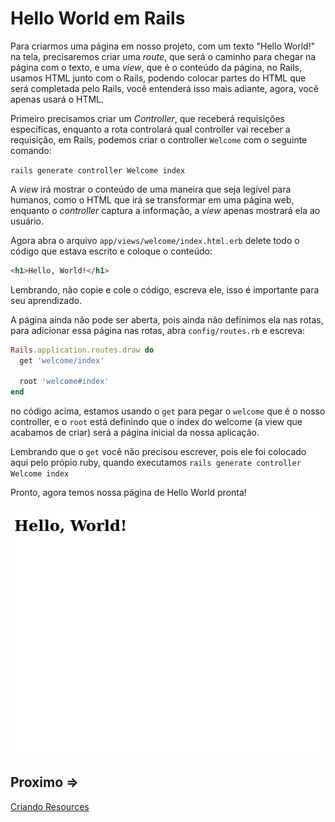 # Hello World em Rails

Para criarmos uma página em nosso projeto, com um texto "Hello World!" na tela, precisaremos criar uma *route*, que será o caminho para chegar na página com o texto, e uma *view*, que é o conteúdo da página, no Rails, usamos HTML junto com o Rails, podendo colocar partes do HTML que será completada pelo Rails, você entenderá isso mais adiante, agora, você apenas usará o HTML.

Primeiro precisamos criar um *Controller*, que receberá requisições específicas, enquanto a rota controlará qual controller vai receber a requisição, em Rails, podemos criar o controller ``Welcome`` com o seguinte comando:

``rails generate controller Welcome index``

A *view* irá mostrar o conteúdo de uma maneira que seja legível para humanos, como o HTML que irá se transformar em uma página web, enquanto o *controller* captura a informação, a *view* apenas mostrará ela ao usuário.

Agora abra o arquivo ``app/views/welcome/index.html.erb`` delete todo o código que estava escrito e coloque o conteúdo:

````html
<h1>Hello, World!</h1>
````

Lembrando, não copie e cole o código, escreva ele, isso é importante para seu aprendizado.

A página ainda não pode ser aberta, pois ainda não definimos ela nas rotas, para adicionar essa página nas rotas, abra ``config/routes.rb`` e escreva:

````ruby
Rails.application.routes.draw do
  get 'welcome/index'
 
  root 'welcome#index'
end
````

no código acima, estamos usando o ``get`` para pegar o ``welcome`` que é o nosso controller, e o ``root`` está definindo que o index do welcome (a view que acabamos de criar) será a página inicial da nossa aplicação.

Lembrando que o ``get`` você não precisou escrever, pois ele foi colocado aqui pelo própio ruby, quando executamos ``rails generate controller Welcome index``

Pronto, agora temos nossa página de Hello World pronta!

![Hello, World!](../../assets/hello-world/hello-world-1.png)

## Proximo =>

[Criando Resources](../criando-resources)
